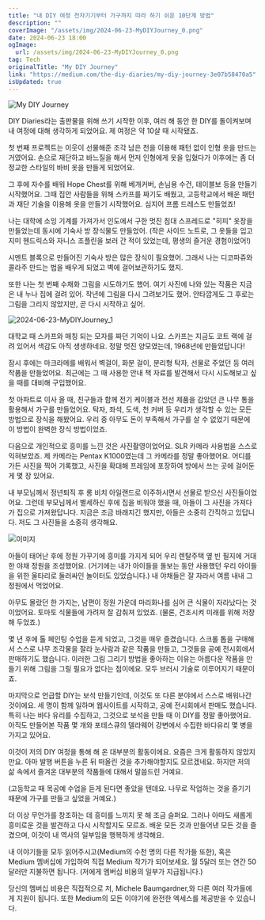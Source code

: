 ```yaml
---
title: "내 DIY 여정 전자기기부터 가구까지 따라 하기 쉬운 10단계 방법"
description: ""
coverImage: "/assets/img/2024-06-23-MyDIYJourney_0.png"
date: 2024-06-23 18:00
ogImage:
  url: /assets/img/2024-06-23-MyDIYJourney_0.png
tag: Tech
originalTitle: "My DIY Journey"
link: "https://medium.com/the-diy-diaries/my-diy-journey-3e07b58470a5"
isUpdated: true
---
```


![My DIY Journey](/assets/img/2024-06-23-MyDIYJourney_0.png)

DIY Diaries라는 출판물을 위해 쓰기 시작한 이후, 여러 해 동안 한 DIY를 돌이켜보며 내 여정에 대해 생각하게 되었어요. 제 여정은 약 10살 때 시작됐죠.

첫 번째 프로젝트는 이웃이 선물해준 조각 남은 천을 이용해 패턴 없이 인형 옷을 만드는 거였어요. 손으로 재단하고 바느질을 해서 먼저 인형에게 옷을 입혔다가 이후에는 좀 더 정교한 스타일의 바비 옷을 만들게 되었어요.

그 후에 자수를 배워 Hope Chest를 위해 베개커버, 손님용 수건, 테이블보 등을 만들기 시작했어요. 그때 집안 사람들을 위해 스카프를 짜기도 배웠고, 고등학교에서 배운 패턴과 재단 기술을 이용해 옷을 만들기 시작했어요. 심지어 프롬 드레스도 만들었죠!

<!-- cozy-coder - 수평 -->

<ins class="adsbygoogle"
     style="display:block"
     data-ad-client="ca-pub-4877378276818686"
     data-ad-slot="1107185301"
     data-ad-format="auto"
     data-full-width-responsive="true"></ins>

<script>
     (adsbygoogle = window.adsbygoogle || []).push({});
</script>

나는 대학에 소잉 기계를 가져가서 인도에서 구한 멋진 침대 스프레드로 "히피" 옷장을 만들었는데 동시에 기숙사 방 장식물도 만들었어. (작은 사이드 노트로, 그 옷들을 입고 지미 헨드릭스와 자니스 조플린을 보러 간 적이 있었는데, 평생의 즐거운 경험이었어!)

시멘트 블록으로 만들어진 기숙사 방은 많은 장식이 필요했어. 그래서 나는 디코파쥬와 콜라주 만드는 법을 배우게 되었고 벽에 걸어보관하기도 했지.

또한 나는 첫 번째 수채화 그림을 시도하기도 했어. 여기 사진에 나와 있는 작품은 지금은 내 누나 집에 걸려 있어. 작년에 그림을 다시 그려보기도 했어. 안타깝게도 그 후로는 그림을 그리지 않았지만, 곧 다시 시작하고 싶어.

![2024-06-23-MyDIYJourney_1](/assets/img/2024-06-23-MyDIYJourney_1.png)

<!-- cozy-coder - 수평 -->

<ins class="adsbygoogle"
     style="display:block"
     data-ad-client="ca-pub-4877378276818686"
     data-ad-slot="1107185301"
     data-ad-format="auto"
     data-full-width-responsive="true"></ins>

<script>
     (adsbygoogle = window.adsbygoogle || []).push({});
</script>

대학교 때 스카프와 매칭 되는 모자를 짜던 기억이 나요. 스카프는 지금도 코트 랙에 걸려 있어서 색감도 아직 생생하네요. 정말 멋진 양모였는데, 1968년에 만들었답니다!

잠시 후에는 마크라메를 배워서 벽걸이, 화분 걸이, 분리형 탁자, 선물로 주었던 등 여러 작품을 만들었어요. 최근에는 그 때 사용한 안내 책 자료를 발견해서 다시 시도해보고 싶을 때를 대비해 구입했어요.

첫 아파트로 이사 올 때, 친구들과 함께 전기 케이블과 전선 제품을 감았던 큰 나무 통을 활용해서 가구를 만들었어요. 탁자, 좌석, 도색, 천 커버 등 우리가 생각할 수 있는 모든 방법으로 장식을 해봤어요. 우리 중 아무도 돈이 부족해서 가구를 살 수 없었기 때문에 이 방법이 완벽한 장식 방법이었죠.

다음으로 개인적으로 흥미를 느낀 것은 사진촬영이었어요. SLR 카메라 사용법을 스스로 익혀보았죠. 제 카메라는 Pentax K1000였는데 그 카메라를 정말 좋아했어요. 어디를 가든 사진을 찍어 기록했고, 사진을 확대해 프레임에 포장하여 방에서 쓰는 곳에 걸어둔 게 몇 장 있어요.

<!-- cozy-coder - 수평 -->

<ins class="adsbygoogle"
     style="display:block"
     data-ad-client="ca-pub-4877378276818686"
     data-ad-slot="1107185301"
     data-ad-format="auto"
     data-full-width-responsive="true"></ins>

<script>
     (adsbygoogle = window.adsbygoogle || []).push({});
</script>

내 부모님께서 정년퇴직 후 롱 비치 아일랜드로 이주하시면서 선물로 받으신 사진들이었어요. 그런데 부모님께서 별세하신 후에 집을 비워야 했을 때, 아들이 그 사진을 가져다가 집으로 가져왔답니다. 지금은 조금 바래지긴 했지만, 아들은 소중히 간직하고 있답니다. 저도 그 사진들을 소중히 생각해요.

![이미지](/assets/img/2024-06-23-MyDIYJourney_2.png)

아들이 태어난 후에 정원 가꾸기에 흥미를 가지게 되어 우리 렌탈주택 옆 빈 필지에 거대한 야채 정원을 조성했어요. (거기에는 내가 아이들을 돌보는 동안 사용했던 우리 아이들을 위한 울타리로 둘러싸인 놀이터도 있었습니다.) 내 야채들은 잘 자라서 여름 내내 그 정원에서 먹었어요.

아무도 몰랐던 한 가지는, 남편이 정원 가운데 마리화나를 심어 큰 식물이 자라났다는 것이었어요. 토마토 식물들에 가려져 잘 감춰져 있었죠. (물론, 건조시켜 미래를 위해 저장해 두었죠.)

<!-- cozy-coder - 수평 -->

<ins class="adsbygoogle"
     style="display:block"
     data-ad-client="ca-pub-4877378276818686"
     data-ad-slot="1107185301"
     data-ad-format="auto"
     data-full-width-responsive="true"></ins>

<script>
     (adsbygoogle = window.adsbygoogle || []).push({});
</script>

몇 년 후에 톨 페인팅 수업을 듣게 되었고, 그것을 매우 즐겼습니다. 스크롤 톱을 구매해서 스스로 나무 조각물을 잘라 눈사람과 같은 작품을 만들고, 그것들을 공예 전시회에서 판매하기도 했습니다. 이러한 그림 그리기 방법을 좋아하는 이유는 아름다운 작품을 만들기 위해 그림을 그릴 필요가 없다는 점이에요. 모두 브러시 기술로 이루어지기 때문이죠.

마지막으로 언급할 DIY는 보석 만들기인데, 이것도 또 다른 분야에서 스스로 배워나간 것이에요. 세 명이 함께 일하며 웹사이트를 시작하고, 공예 전시회에서 판매도 했습니다. 특히 나는 바다 유리를 수집하고, 그것으로 보석을 만들 때 이 DIY를 정말 좋아했어요. 아직도 만들어본 작품 몇 개와 포테스큐의 델라웨어 강변에서 수집한 바다유리 몇 병을 가지고 있어요.

이것이 저의 DIY 여정을 통해 해 온 대부분의 활동이에요. 요즘은 크게 활동하지 않았지만요. 아마 발행 버튼을 누른 뒤 떠올린 것을 추가해야할지도 모르겠네요. 하지만 저의 삶 속에서 즐겨온 대부분의 작품들에 대해서 말씀드린 거예요.

<!-- cozy-coder - 수평 -->

<ins class="adsbygoogle"
     style="display:block"
     data-ad-client="ca-pub-4877378276818686"
     data-ad-slot="1107185301"
     data-ad-format="auto"
     data-full-width-responsive="true"></ins>

<script>
     (adsbygoogle = window.adsbygoogle || []).push({});
</script>

(고등학교 때 목공예 수업을 듣게 된다면 좋았을 텐데요. 나무로 작업하는 것을 즐기기 때문에 가구를 만들고 싶었을 거예요.)

더 이상 무언가를 창조하는 데 흥미를 느끼지 못 해 조금 슬퍼요. 그러나 아마도 새롭게 흥미로운 것을 발견하고 다시 시작할지도 모르죠. 배운 모든 것과 만들어낸 모든 것을 즐겼으며, 이것이 내 역사의 일부임을 행복하게 생각해요.

내 이야기들을 모두 읽어주시고(Medium의 수천 명의 다른 작가들 또한), 혹은 Medium 멤버십에 가입하여 직접 Medium 작가가 되어보세요. 월 5달러 또는 연간 50달러만 지불하면 됩니다. (저에게 멤버십 비용의 일부가 지급됩니다.)

당신의 멤버십 비용은 직접적으로 저, Michele Baumgardner,와 다른 여러 작가들에게 지원이 됩니다. 또한 Medium의 모든 이야기에 완전한 엑세스를 제공받을 수 있습니다.
